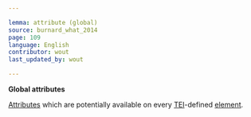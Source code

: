 ```yaml
---

lemma: attribute (global)
source: burnard_what_2014
page: 109
language: English
contributor: wout
last_updated_by: wout

---
```


**Global attributes**

[Attributes](attribute.html) which are potentially available on every [TEI](TEI.html)-defined [element](element.html).
